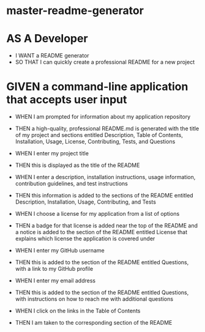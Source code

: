 # master-readme-generator

# AS A Developer
  * I WANT a README generator
  * SO THAT I can quickly create a professional README for a new project
# GIVEN a command-line application that accepts user input

* WHEN I am prompted for information about my application repository
* THEN a high-quality, professional README.md is generated with the title of my project and sections entitled Description, Table of Contents, Installation, Usage, License, Contributing, Tests, and Questions


* WHEN I enter my project title
* THEN this is displayed as the title of the README


* WHEN I enter a description, installation instructions, usage information, contribution guidelines, and test instructions
* THEN this information is added to the sections of the README entitled Description, Installation, Usage, Contributing, and Tests


* WHEN I choose a license for my application from a list of options
* THEN a badge for that license is added near the top of the README and a notice is added to the section of the README entitled License that explains which license the application is covered under


* WHEN I enter my GitHub username
* THEN this is added to the section of the README entitled Questions, with a link to my GitHub profile


* WHEN I enter my email address
* THEN this is added to the section of the README entitled Questions, with instructions on how to reach me with additional questions


* WHEN I click on the links in the Table of Contents
* THEN I am taken to the corresponding section of the README

